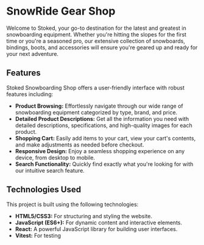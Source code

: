 # SnowRide Gear Shop

Welcome to Stoked, your go-to destination for the latest and greatest in snowboarding equipment. Whether you're hitting the slopes for the first time or you're a seasoned pro, our extensive collection of snowboards, bindings, boots, and accessories will ensure you're geared up and ready for your next adventure.

## Features

Stoked Snowboarding Shop offers a user-friendly interface with robust features including:

- **Product Browsing:** Effortlessly navigate through our wide range of snowboarding equipment categorized by type, brand, and price.
- **Detailed Product Descriptions:** Get all the information you need with detailed descriptions, specifications, and high-quality images for each product.
- **Shopping Cart:** Easily add items to your cart, view your cart's contents, and make adjustments as needed before checkout.
- **Responsive Design:** Enjoy a seamless shopping experience on any device, from desktop to mobile.
- **Search Functionality:** Quickly find exactly what you're looking for with our intuitive search feature.

## Technologies Used

This project is built using the following technologies:

- **HTML5/CSS3:** For structuring and styling the website.
- **JavaScript (ES6+):** For dynamic content and interactive elements.
- **React:** A powerful JavaScript library for building user interfaces.
- **Vitest:** For testing
